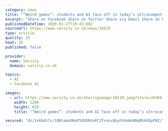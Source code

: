 ```yaml
---
category: news
title: "“Weird games”: students and AI face off in today’s ultracompetitive job market"
excerpt: "Share on Facebook Share on Twitter Share via Email Share on Pinterest Share on LinkedIn ... But her concerns are common at a time when artificial intelligence (AI) is becoming ever more widespread in recruiting. AI – broadly, the ability of computers to perform tasks normally requiring human intelligence – is increasingly becoming the ..."
publishedDateTime: 2020-01-27T19:43:00Z
sourceUrl: https://www.varsity.co.uk/news/18519
type: article
quality: 35
heat: 35
published: false

provider:
  name: Varsity
  domain: varsity.co.uk

topics:
  - AI
  - Facebook AI

images:
  - url: https://www.varsity.co.uk/sharingimage/18519.jpeg?store=30360
    width: 1200
    height: 628
    title: "“Weird games”: students and AI face off in today’s ultracompetitive job market"

secured: "dz/1vKbdz7c/1QNtemoONuP5QXENtmPC2T+asxQkyFkGeWn8NqMhkXEpP8Z/Yq8NgtHOs7cYWR6U6a6hvoejBxokYDtX2LWrPcCxrexd4gejvRgGpXCgf+pmVCXDn9arLS1dGB0VCgy3d7xN8SgaXbhE0oRES7kYs2L0evP5L5TvlPDCZRwr05VLsJx7wWAv9BmeerzNAzc1Q5ie5RmqPE1Apz+8s+tXD1qPaMW+DWgnBo9IOI4/OGdVMHmmnWRBn3asx9Y3Q4Ulp/+/QcObSOkDm6JSJg/39CVvYg94EYouIP3QvILRIzUqyfV16pJb;rX+lXZZMrQ3ec5GQzxFsaA=="
---
```


